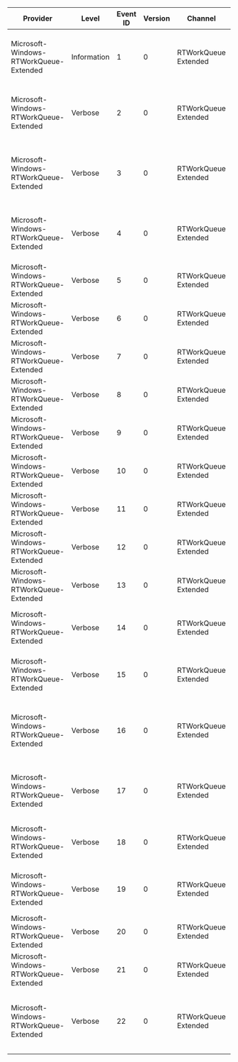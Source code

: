 Provider                                |  Level        |  Event ID  |  Version  |  Channel               |  Task                                        |  Opcode  |  Keyword  |  Message
----------------------------------------|---------------|------------|-----------|------------------------|----------------------------------------------|----------|-----------|----------------------------------------------------------------------------------------------------------------------------
Microsoft-Windows-RTWorkQueue-Extended  |  Information  |  1         |  0        |  RTWorkQueue Extended  |  WorkQueue: Queue Extended                   |          |           |  WorkQueue Queue extended: AsyncResult={AsyncResult} AsyncResultVTable={AsyncResultVTable}
Microsoft-Windows-RTWorkQueue-Extended  |  Verbose      |  2         |  0        |  RTWorkQueue Extended  |  WorkQueue: Extended LongRunning             |          |           |  WorkQueue Extended LongRunning: RefCount workQueueID={WorkQueueID} refcount={RefCount}
Microsoft-Windows-RTWorkQueue-Extended  |  Verbose      |  3         |  0        |  RTWorkQueue Extended  |  WorkQueue: Extended InvalidUsageAttempt     |          |           |  WorkQueue extended InvalidUsageAttempt: Platform={Platform} WorkQueueID={WorkQueueID} PrivateQueueIndex={WorkPrivateIndex}
Microsoft-Windows-RTWorkQueue-Extended  |  Verbose      |  4         |  0        |  RTWorkQueue Extended  |  WorkQueue: Extended InvalidCallbackAttempt  |          |           |  WorkQueue extended InvalidCallbackAttempt: Platform={Platform} Callback={Callback} WorkQueueID={WorkQueueID}
Microsoft-Windows-RTWorkQueue-Extended  |  Verbose      |  5         |  0        |  RTWorkQueue Extended  |  WorkQueue: PlatformRef                      |  Start   |           |  WorkQueue Extended PlatformRef: Start platform={object}
Microsoft-Windows-RTWorkQueue-Extended  |  Verbose      |  6         |  0        |  RTWorkQueue Extended  |  WorkQueue: PlatformRef                      |  Stop    |           |  WorkQueue Extended PlatformRef: Stop platform={object}
Microsoft-Windows-RTWorkQueue-Extended  |  Verbose      |  7         |  0        |  RTWorkQueue Extended  |  WorkQueue: PlatformRef                      |          |           |  WorkQueue Extended PlatformRef: ref platform={object} ref:{Count}
Microsoft-Windows-RTWorkQueue-Extended  |  Verbose      |  8         |  0        |  RTWorkQueue Extended  |  WorkQueue: RTLock                           |  Start   |           |  WorkQueue Extended RTLock: Start workQueueID={WorkQueueID}
Microsoft-Windows-RTWorkQueue-Extended  |  Verbose      |  9         |  0        |  RTWorkQueue Extended  |  WorkQueue: RTLock                           |  Stop    |           |  WorkQueue Extended RTLock: Stop workQueueID={WorkQueueID}
Microsoft-Windows-RTWorkQueue-Extended  |  Verbose      |  10        |  0        |  RTWorkQueue Extended  |  WorkQueue: SetAVMode                        |  Start   |           |  WorkQueue Extended SetAVMode: Start group={handle} mode={Mode}
Microsoft-Windows-RTWorkQueue-Extended  |  Verbose      |  11        |  0        |  RTWorkQueue Extended  |  WorkQueue: SetAVMode                        |  Stop    |           |  WorkQueue Extended SetAVMode: Stop group={handle} mode={Mode}
Microsoft-Windows-RTWorkQueue-Extended  |  Verbose      |  12        |  0        |  RTWorkQueue Extended  |  WorkQueue: RTLockAcquire                    |  Start   |           |  WorkQueue Extended RTLockAcquire: Start workQueueID={WorkQueueID}
Microsoft-Windows-RTWorkQueue-Extended  |  Verbose      |  13        |  0        |  RTWorkQueue Extended  |  WorkQueue: RTLockAcquire                    |  Stop    |           |  WorkQueue Extended RTLockAcquire: Stop workQueueID={WorkQueueID}
Microsoft-Windows-RTWorkQueue-Extended  |  Verbose      |  14        |  0        |  RTWorkQueue Extended  |  WorkQueue: TimerCallback                    |  Start   |           |  WorkQueue Extended TimerCallback: Start object={workqueue} id={WorkQueueID} mode={Mode}
Microsoft-Windows-RTWorkQueue-Extended  |  Verbose      |  15        |  0        |  RTWorkQueue Extended  |  WorkQueue: TimerCallback                    |  Stop    |           |  WorkQueue Extended TimerCallback: Stop object={workqueue} id={WorkQueueID} mode={Mode}
Microsoft-Windows-RTWorkQueue-Extended  |  Verbose      |  16        |  0        |  RTWorkQueue Extended  |  WorkQueue: TimerMode                        |          |           |  WorkQueue TimerMode: Set workqueue_ptr={WorkQueuePointer} workQueueID={WorkQueueID} Mode={OldMode}
Microsoft-Windows-RTWorkQueue-Extended  |  Verbose      |  17        |  0        |  RTWorkQueue Extended  |  WorkQueue: TimerSet                         |          |           |  WorkQueue TimerSet: Set workqueue_ptr={WorkQueuePointer} workQueueID={WorkQueueID} Delta={Mode}
Microsoft-Windows-RTWorkQueue-Extended  |  Verbose      |  18        |  0        |  RTWorkQueue Extended  |  WorkQueue: TimerResChange                   |  Start   |           |  WorkQueue Extended TimerResChange: Start object={workqueue} id={WorkQueueID} mode={Resolution}
Microsoft-Windows-RTWorkQueue-Extended  |  Verbose      |  19        |  0        |  RTWorkQueue Extended  |  WorkQueue: TimerResChange                   |  Stop    |           |  WorkQueue Extended TimerResChange: Stop object={workqueue} id={WorkQueueID} mode={Resolution}
Microsoft-Windows-RTWorkQueue-Extended  |  Verbose      |  20        |  0        |  RTWorkQueue Extended  |  WorkQueue: Lock                             |  Start   |           |  WorkQueue Extended Lock: object={workqueue}
Microsoft-Windows-RTWorkQueue-Extended  |  Verbose      |  21        |  0        |  RTWorkQueue Extended  |  WorkQueue: Lock                             |  Stop    |           |  WorkQueue Extended Unlock: object={workqueue}
Microsoft-Windows-RTWorkQueue-Extended  |  Verbose      |  22        |  0        |  RTWorkQueue Extended  |  WorkQueue: Lock                             |          |           |  WorkQueue Extended Lock RefCount: object={workqueue} extRefCount={ExtRefCount} IntRefCount={IntRefCount}